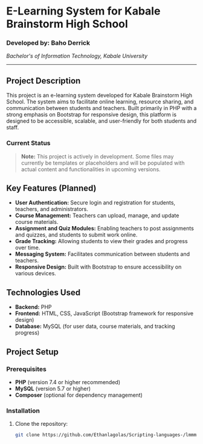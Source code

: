 # E-Learning System for Kabale Brainstorm High School

### Developed by: Baho Derrick
*Bachelor's of Information Technology, Kabale University*

---

## Project Description
This project is an e-learning system developed for Kabale Brainstorm High School. The system aims to facilitate online learning, resource sharing, and communication between students and teachers. Built primarily in PHP with a strong emphasis on Bootstrap for responsive design, this platform is designed to be accessible, scalable, and user-friendly for both students and staff.

### Current Status
> **Note:** This project is actively in development. Some files may currently be templates or placeholders and will be populated with actual content and functionalities in upcoming versions.

## Key Features (Planned)
- **User Authentication:** Secure login and registration for students, teachers, and administrators.
- **Course Management:** Teachers can upload, manage, and update course materials.
- **Assignment and Quiz Modules:** Enabling teachers to post assignments and quizzes, and students to submit work online.
- **Grade Tracking:** Allowing students to view their grades and progress over time.
- **Messaging System:** Facilitates communication between students and teachers.
- **Responsive Design:** Built with Bootstrap to ensure accessibility on various devices.

## Technologies Used
- **Backend:** PHP
- **Frontend:** HTML, CSS, JavaScript (Bootstrap framework for responsive design)
- **Database:** MySQL (for user data, course materials, and tracking progress)

## Project Setup

### Prerequisites
- **PHP** (version 7.4 or higher recommended)
- **MySQL** (version 5.7 or higher)
- **Composer** (optional for dependency management)

### Installation
1. Clone the repository:
   ```bash
   git clone https://github.com/Ethanlagolas/Scripting-languages-/lmmms.git
